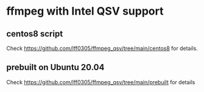 # ffmpeg with Intel QSV support
## centos8 script
Check https://github.com/lff0305/ffmpeg_qsv/tree/main/centos8 for details.
## prebuilt on Ubuntu 20.04
Check https://github.com/lff0305/ffmpeg_qsv/tree/main/prebuilt for details
